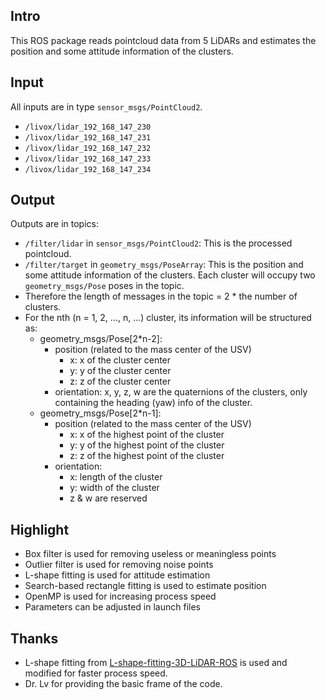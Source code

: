 ## Intro
This ROS package reads pointcloud data from 5 LiDARs and estimates the position and some attitude information of the clusters.

## Input 
All inputs are in type `sensor_msgs/PointCloud2`.
- `/livox/lidar_192_168_147_230`
- `/livox/lidar_192_168_147_231`
- `/livox/lidar_192_168_147_232`
- `/livox/lidar_192_168_147_233`
- `/livox/lidar_192_168_147_234`

## Output
Outputs are in topics:
- `/filter/lidar` in `sensor_msgs/PointCloud2`: This is the processed pointcloud.
- `/filter/target` in `geometry_msgs/PoseArray`: This is the position and some attitude information of the clusters. Each cluster will occupy two `geometry_msgs/Pose` poses in the topic.
- Therefore the length of messages in the topic = 2 * the number of clusters.
- For the nth (n = 1, 2, ..., n, ...) cluster, its information will be structured as:
    - geometry_msgs/Pose[2*n-2]:
        - position (related to the mass center of the USV)
            - x: x of the cluster center
            - y: y of the cluster center
            - z: z of the cluster center
        - orientation: x, y, z, w are the quaternions of the clusters, only containing the heading (yaw) info of the cluster.
    - geometry_msgs/Pose[2*n-1]:
        - position (related to the mass center of the USV)
            - x: x of the highest point of the cluster
            - y: y of the highest point of the cluster
            - z: z of the highest point of the cluster
        - orientation:
            - x: length of the cluster
            - y: width of the cluster
            - z & w are reserved

## Highlight
- Box filter is used for removing useless or meaningless points
- Outlier filter is used for removing noise points
- L-shape fitting is used for attitude estimation
- Search-based rectangle fitting is used to estimate position
- OpenMP is used for increasing process speed
- Parameters can be adjusted in launch files

 ## Thanks
 - L-shape fitting from [L-shape-fitting-3D-LiDAR-ROS](https://github.com/HMX2013/L-shape-fitting-3D-LiDAR-ROS) is used and modified for faster process speed.
 - Dr. Lv for providing the basic frame of the code.
